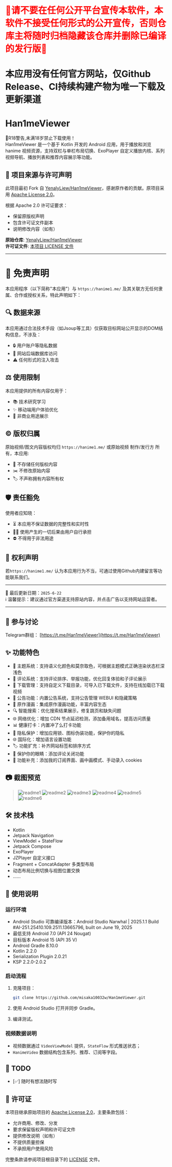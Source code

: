 # <font color='red'>🚫请不要在任何公开平台宣传本软件，本软件不接受任何形式的公开宣传，否则仓库主将随时归档隐藏该仓库并删除已编译的发行版🚫</font>
# 本应用没有任何官方网站，仅Github Release、CI持续构建产物为唯一下载及更新渠道
# Han1meViewer
🔞R18警告,未满18岁禁止下载使用！\
Han1meViewer 是一个基于 Kotlin 开发的 Android 应用，用于播放和浏览 hanime 视频资源，支持双栏与单栏布局切换、ExoPlayer 自定义播放内核、系列视频导航、播放列表和推荐内容展示等功能。

## 📜 项目来源与许可声明

此项目最初 Fork 自 [YenalyLiew/Han1meViewer](https://github.com/YenalyLiew/Han1meViewer)，感谢原作者的贡献。原项目采用 [Apache License 2.0](https://www.apache.org/licenses/LICENSE-2.0)。

根据 Apache 2.0 许可证要求：
- 保留原版权声明
- 包含许可证文件副本
- 说明修改内容（如有）

**原始仓库**: [YenalyLiew/Han1meViewer](https://github.com/YenalyLiew/Han1meViewer)  
**许可证文件**: [本项目 LICENSE 文件](LICENSE)

---
# 📜 免责声明

本应用程序（以下简称"本应用"）与 `https://hanime1.me/` 及其关联方无任何隶属、合作或授权关系，特此声明如下：

## 🔍 数据来源
本应用通过合法技术手段（如Jsoup等工具）仅获取目标网站公开显示的DOM结构信息，不涉及：
- 🔒 用户账户等隐私数据
- 🛑 网站后端数据库访问
- ⚠️ 任何形式的注入攻击

## ⚖️ 使用限制
本应用提供的所有内容仅用于：
- 📚 技术研究学习
- ✨ 移动端用户体验优化
- 🚫 非商业用途展示

## ©️ 版权归属
原始视频/图文内容版权均归 `https://hanime1.me/` 或原始视频 制作/发行方 所有，本应用:
- 💾 不存储任何版权内容
- ✂️ 不修改原始内容
- 🏷️ 不声称拥有内容所有权

## 🛡️ 责任豁免
使用者应知晓：
- ⏳ 本应用不保证数据的完整性和实时性
- 🙅‍♂️ 使用产生的一切后果由用户自行承担
- ⛔ 不得用于非法用途

## 📮 权利声明
若`https://hanime1.me/` 认为本应用行为不当，可通过使用Github内建留言等功能联系我们。

---

🔄 最后更新日期：`2025-6-22`  
ℹ️ 温馨提示：建议通过官方渠道支持原站内容，并点击广告以支持网站运营者。

---
## 🧾 参与讨论
 Telegram群组： [https://t.me/Han1meViewer](https://t.me/Han1meViewer)

## ✨ 功能特色
* 🌙 主题系统：支持语义化颜色和莫奈取色，可根据主题模式正确渲染状态栏深浅色
* 💬 评论系统：支持评论排序、举报功能，优化回复体验和子评论展示
* 📁 下载管理：支持自定义下载目录，可导入已下载文件，支持在线加载已下载视频
* 📢 公告功能：内置公告系统，支持公告管理 WEBUI 和隐藏策略
* 🎯 原作漫画：集成原作漫画功能，丰富内容生态
* 🔍 智能搜索：优化搜索结果展示，修复跳页和缺失问题
* 🌐 网络优化：增加 CDN 节点延迟检测，添加备用域名，提高访问质量
* 📊 健康打卡：内置冲了么打卡功能
* 🔐 隐私保护：增加应用锁、图标伪装功能，保护你的隐私
* 🌐 国际化：增加语言设置功能
* 🏷 功能扩充：补齐网站标签和排序方式
* 🦜 保护你的眼睛：添加评论关闭功能
* 📒 功能补充：添加我的订阅界面、画中画模式、手动录入 cookies

## 📷 截图预览

> ![readme1](readme_1.png) ![readme2](readme_2.png)
> ![readme3](readme_3.png) ![readme4](readme_4.png)
> ![readme5](readme_5.png) ![readme6](readme_6.png)
## 🛠️ 技术栈

* Kotlin
* Jetpack Navigation
* ViewModel + StateFlow
* Jetpack Compose
* ExoPlayer
* JZPlayer 自定义接口
* Fragment + ConcatAdapter 多类型布局
* 动态布局比例切换与视图位置交换
* ......

## 🧪 使用说明

### 运行环境

* Android Studio 可靠编译版本：Android Studio Narwhal | 2025.1.1
  Build #AI-251.25410.109.2511.13665796, built on June 19, 2025
* 最低支持 Android 7.0 (API 24 Nougat)
* 目标版本 Android 15 (API 35 V)
* Android Gradle 8.10.0
* Kotlin 2.2.0
* Serialization Plugin 2.0.21
* KSP 2.2.0-2.0.2

### 启动流程

1. 克隆项目：

   ```bash
   git clone https://github.com/misaka10032w/Han1meViewer.git
   ```

2. 使用 Android Studio 打开并同步 Gradle。

3. 编译测试。

### 视频数据说明

* 视频数据通过 `VideoViewModel` 提供，`StateFlow` 形式推送状态；
* `HanimeVideo` 数据结构包含系列、推荐、订阅等字段。


## 🧩 TODO

* [✅] 随时有想法随时写


## 📄 许可证

本项目继承原始项目的 [Apache License 2.0](https://www.apache.org/licenses/LICENSE-2.0)，主要条款包括：
- 允许商用、修改、分发
- 要求保留版权声明和许可证文件
- 提供修改说明（如有）
- 不提供质量担保
- 不承担用户使用风险

完整条款请参阅项目根目录下的 [LICENSE](LICENSE) 文件。

